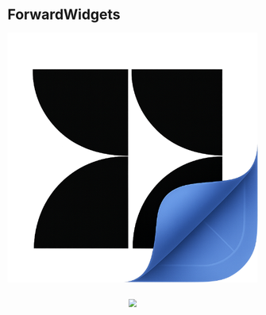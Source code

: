 # ForwardWidgets
![ForwardWidget](https://github.com/Madai-v/ForwardWidgets/blob/main/icon.png)
<p align="center">
  <br>
  <img width="150" src="[https://raw.githubusercontent.com/Madai-v/ForwardWidgets/blob/main/icon/icon.png](https://raw.githubusercontent.com/Madai-v/ForwardWidgets/main/icon/icon.png)">
  <br>
  <br>
</p>
